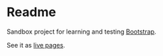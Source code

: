 # Readme

Sandbox project for learning and testing [Bootstrap](https://getbootstrap.com/).

See it as [live pages](https://tuttiscarti.github.io/bootstrap-sandbox/).

